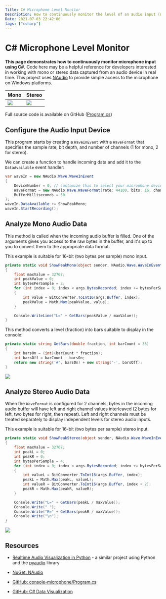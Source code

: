 ```yaml
---
Title: C# Microphone Level Monitor
Description: How to continuously monitor the level of an audio input (mono or stereo) with C#
Date: 2021-07-03 22:42:00
tags: ["csharp"]
---
```


# C# Microphone Level Monitor

**This page demonstrates how to continuously monitor microphone input using C#.** Code here may be a helpful reference  for developers interested in working with mono or stereo data captured from an audio device in real time. This project uses [NAudio](https://www.nuget.org/packages/NAudio) to provide simple access to the microphone on Windows platforms.

Mono | Stereo
---|---
<img src='https://swharden.com/static/2021/07/03/microphone-mono.gif'>|<img src='https://swharden.com/static/2021/07/03/microphone-stereo.gif'>

 Full source code is available on GitHub ([Program.cs](https://github.com/swharden/Csharp-Data-Visualization/blob/master/examples/2021-07-03-console-microphone/Program.cs))



## Configure the Audio Input Device

This program starts by creating a `WaveInEvent` with a `WaveFormat` that specifies the sample rate, bit depth, and number of channels (1 for mono, 2 for stereo).

We can create a function to handle incoming data and add it to the `DataAvailable` event handler:

```cs
var waveIn = new NAudio.Wave.WaveInEvent
{
    DeviceNumber = 0, // customize this to select your microphone device
    WaveFormat = new NAudio.Wave.WaveFormat(rate: 44100, bits: 16, channels: 1),
    BufferMilliseconds = 50
};
waveIn.DataAvailable += ShowPeakMono;
waveIn.StartRecording();
```

## Analyze Mono Audio Data

This method is called when the incoming audio buffer is filled. One of the arguments gives you access to the raw bytes in the buffer, and it's up to you to convert them to the appropriate data format. 

This example is suitable for 16-bit (two bytes per sample) mono input.

```cs
private static void ShowPeakMono(object sender, NAudio.Wave.WaveInEventArgs args)
{
    float maxValue = 32767;
    int peakValue = 0;
    int bytesPerSample = 2;
    for (int index = 0; index < args.BytesRecorded; index += bytesPerSample)
    {
        int value = BitConverter.ToInt16(args.Buffer, index);
        peakValue = Math.Max(peakValue, value);
    }

    Console.WriteLine("L=" + GetBars(peakValue / maxValue));
}
```

This method converts a level (fraction) into bars suitable to display in the console:

```cs
private static string GetBars(double fraction, int barCount = 35)
{
    int barsOn = (int)(barCount * fraction);
    int barsOff = barCount - barsOn;
    return new string('#', barsOn) + new string('-', barsOff);
}
```

<div class="text-center">

![](https://swharden.com/static/2021/07/03/microphone-mono.gif)

</div>

## Analyze Stereo Audio Data

When the `WaveFormat` is configured for 2 channels, bytes in the incoming audio buffer will have left and right channel values interleaved (2 bytes for left, two bytes for right, then repeat). Left and right channels must be treated separately to display independent levels for stereo audio inputs.

This example is suitable for 16-bit (two bytes per sample) stereo input.

```cs
private static void ShowPeakStereo(object sender, NAudio.Wave.WaveInEventArgs args)
{
    float maxValue = 32767;
    int peakL = 0;
    int peakR = 0;
    int bytesPerSample = 4;
    for (int index = 0; index < args.BytesRecorded; index += bytesPerSample)
    {
        int valueL = BitConverter.ToInt16(args.Buffer, index);
        peakL = Math.Max(peakL, valueL);
        int valueR = BitConverter.ToInt16(args.Buffer, index + 2);
        peakR = Math.Max(peakR, valueR);
    }

    Console.Write("L=" + GetBars(peakL / maxValue));
    Console.Write(" ");
    Console.Write("R=" + GetBars(peakR / maxValue));
    Console.Write("\n");
}
```

<div class="text-center">

![](https://swharden.com/static/2021/07/03/microphone-stereo.gif)

</div>

## Resources

* [Realtime Audio Visualization in Python](https://swharden.com/blog/2016-07-19-realtime-audio-visualization-in-python/) - a similar project using Python and the [pyaudio](http://people.csail.mit.edu/hubert/pyaudio/) library

* [NuGet: NAudio](https://www.nuget.org/packages/NAudio)

* [GitHub: console-microphone/Program.cs](https://github.com/swharden/Csharp-Data-Visualization/blob/master/examples/2021-07-03-console-microphone/Program.cs)

* [GitHub: C# Data Visualization](https://github.com/swharden/Csharp-Data-Visualization)
